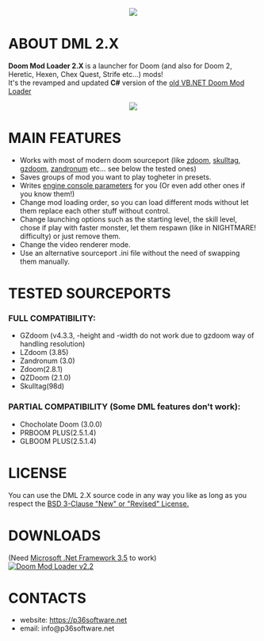 <p align="center">
<img src="https://media.moddb.com/images/mods/1/44/43024/DML2_logo.1.png"/>
</p>

# ABOUT DML 2.X
<strong> Doom Mod Loader 2.X </strong> is a launcher for Doom (and also for Doom 2, Heretic, Hexen, Chex Quest, Strife etc...) mods!<br>
It's the revamped and updated <strong>C#</strong> version of the <a href="https://github.com/Premo36/DML_LEGACY">old VB.NET Doom Mod Loader</a>
<p align="center">
<img src="https://drive.google.com/uc?export=download&id=1t5cc2L2v93AKJWv0EgFLFqYHZ_0-n2rN"/>
</p>

# MAIN FEATURES
<ul>
<li>Works with most of modern doom sourceport (like <a href="http://zdoom.org/Download" target="_blank" rel="noopener">zdoom</a>, <a href="http://www.skulltag.com/download/" target="_blank" rel="noopener">skulltag</a>, <a href="http://gzdoom.drdteam.org/page.php?page=download" target="_blank" rel="noopener">gzdoom</a>, <a href="https://zandronum.com/download" target="_blank" rel="noopener">zandronum</a> etc... see below the tested ones)</li>
<li>Saves groups of mod you want to play togheter in presets.</li>
<li>Writes <a href="http://zdoom.org/wiki/command_line_parameters">engine console parameters</a> for you (Or even add other ones if you know them!)</li>
<li>Change mod loading order, so you can load different mods without let them replace each other stuff without control.</li>
<li>Change launching options such as the starting level, the skill level, chose if play with faster monster, let them respawn (like in NIGHTMARE! difficulty) or just remove them.</li>
<li>Change the video renderer mode.</li>
<li>Use an alternative sourceport .ini file without the need of swapping them manually.</li>
</ul>

# TESTED SOURCEPORTS
### FULL COMPATIBILITY:
<ul>
<li>GZdoom (v4.3.3, -height and -width do not work due to gzdoom way of handling resolution)</li>
<li>LZdoom (3.85)</li>
<li>Zandronum (3.0)</li>
<li>Zdoom(2.8.1)</li>
<li>QZDoom (2.1.0)</li>
<li>Skulltag(98d)</li>
</ul>

### PARTIAL COMPATIBILITY (Some DML features don't work):
<ul>
<li>Chocholate Doom (3.0.0)</li>
<li>PRBOOM PLUS(2.5.1.4)</li>
<li>GLBOOM PLUS(2.5.1.4)</li>
</ul>

# LICENSE
You can use the DML 2.X source code in any way you like as long as you respect the <a href ="https://github.com/Premo36/DML2.X/blob/master/LICENSE.txt"> BSD 3-Clause "New" or "Revised" License.</a>

# DOWNLOADS
(Need <a href="https://www.microsoft.com/en-US/download/details.aspx?id=21">Microsoft .Net Framework 3.5</a> to work)<br>
<a href="https://www.moddb.com/mods/doom-mod-loader/downloads/doom-mod-loader-v22" title="Download Doom Mod Loader v2.2 - Mod DB" target="_blank"><img src="https://button.moddb.com/download/medium/185938.png" alt="Doom Mod Loader v2.2" /></a>

# CONTACTS
<ul>
<li>website: <a href="https://p36software.net">https://p36software.net</a></li>
<li>email: info@p36software.net</li>
</ul>
